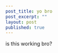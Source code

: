 ```yaml
---
post_title: yo bro
post_excerpt: ""
layout: post
published: true
---
```


is this working bro?